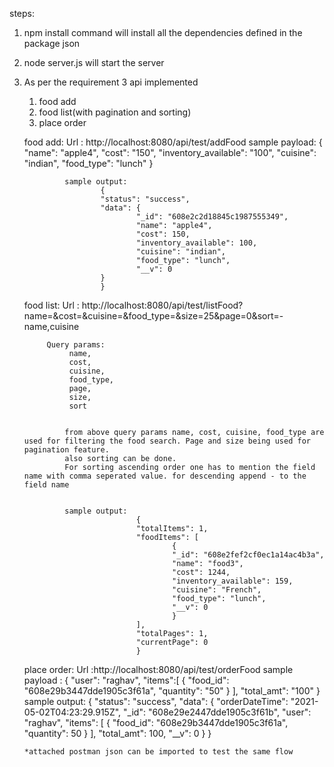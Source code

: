 steps:
1. npm install command will install all the dependencies defined in the package json
2. node server.js will start the server
3. As per the requirement 3 api implemented 
    1. food add
    2. food list(with pagination and sorting)
    3. place order


    food add:
            Url : http://localhost:8080/api/test/addFood
            sample payload: {
                        "name": "apple4",
                        "cost": "150",
                        "inventory_available": "100",
                        "cuisine": "indian",
                        "food_type": "lunch"
                        }

                sample output:
                        {
                        "status": "success",
                        "data": {
                                "_id": "608e2c2d18845c1987555349",
                                "name": "apple4",
                                "cost": 150,
                                "inventory_available": 100,
                                "cuisine": "indian",
                                "food_type": "lunch",
                                "__v": 0
                        }
                        }

    food list: 
            Url : http://localhost:8080/api/test/listFood?name=&cost=&cuisine=&food_type=&size=25&page=0&sort=-name,cuisine
            
            Query params:
                 name,
                 cost,
                 cuisine,
                 food_type,
                 page,
                 size,
                 sort


                from above query params name, cost, cuisine, food_type are used for filtering the food search. Page and size being used for pagination feature.
                also sorting can be done. 
                For sorting ascending order one has to mention the field name with comma seperated value. for descending append - to the field name


                sample output:
                                {
                                "totalItems": 1,
                                "foodItems": [
                                        {
                                        "_id": "608e2fef2cf0ec1a14ac4b3a",
                                        "name": "food3",
                                        "cost": 1244,
                                        "inventory_available": 159,
                                        "cuisine": "French",
                                        "food_type": "lunch",
                                        "__v": 0
                                        }
                                ],
                                "totalPages": 1,
                                "currentPage": 0
                                }

    place order:
            Url :http://localhost:8080/api/test/orderFood
            sample payload :    {
                                        "user": "raghav",
                                        "items":[
                                                { 
                                                "food_id": "608e29b3447dde1905c3f61a", 
                                                "quantity": "50"
                                                }
                                        ],
                                        "total_amt": "100"
                                }
                sample output: 
                                {
                                "status": "success",
                                "data": {
                                        "orderDateTime": "2021-05-02T04:23:29.915Z",
                                        "_id": "608e29e2447dde1905c3f61b",
                                        "user": "raghav",
                                        "items": [
                                        {
                                                "food_id": "608e29b3447dde1905c3f61a",
                                                "quantity": 50
                                        }
                                        ],
                                        "total_amt": 100,
                                        "__v": 0
                                }
                                }

       *attached postman json can be imported to test the same flow 

        
